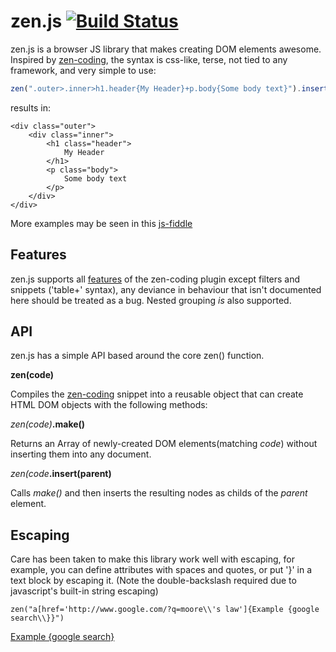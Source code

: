 zen.js [![Build Status](https://travis-ci.org/stestagg/zen.js.png?branch=master)](https://travis-ci.org/stestagg/zen.js)
======

zen.js is a browser JS library that makes creating DOM elements awesome.  Inspired by [zen-coding](https://code.google.com/p/zen-coding/), the syntax is css-like, terse, not tied to any framework, and very simple to use:

```js
zen(".outer>.inner>h1.header{My Header}+p.body{Some body text}").insert([DOM element]);
```

results in:

```
<div class="outer">
	<div class="inner">
		<h1 class="header">
			My Header
		</h1>
		<p class="body">
			Some body text
		</p>
	</div>
</div>
```

More examples may be seen in this [js-fiddle](http://jsfiddle.net/xLJY8/1/)

Features
-----

zen.js supports all [features](https://code.google.com/p/zen-coding/wiki/ZenHTMLSelectorsEn) of the zen-coding plugin except filters and snippets ('table+' syntax), any deviance in behaviour that isn't documented here should be treated as a bug.  Nested grouping *is* also supported.

API
---

zen.js has a simple API based around the core zen() function.

**zen(code)**

Compiles the [zen-coding](https://code.google.com/p/zen-coding/) snippet into a reusable object that can create HTML DOM objects with the following methods:

_zen(code)_**.make()**

Returns an Array of newly-created DOM elements(matching _code_) without inserting them into any document.

_zen(code_**.insert(parent)**

Calls _make()_ and then inserts the resulting nodes as childs of the _parent_ element.

Escaping
---

Care has been taken to make this library work well with escaping, for example, you can define attributes with spaces and quotes, or put '}' in a text block by escaping it.  (Note the double-backslash required due to javascript's built-in string escaping)

```
zen("a[href='http://www.google.com/?q=moore\\'s law']{Example {google search\\}}")
```

<a href="http://www.google.com/?q=moore's law">Example {google search}</a>
